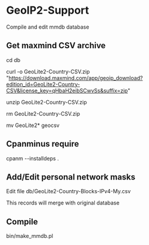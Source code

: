 
# GeoIP2-Support

 Compile and edit mmdb database

## Get maxmind CSV archive

 cd db
 
 curl -o GeoLite2-Country-CSV.zip "https://download.maxmind.com/app/geoip_download?edition_id=GeoLite2-Country-CSV&license_key=qHbaH2eibSCwvSs&suffix=zip"
 
 unzip GeoLite2-Country-CSV.zip
 
 rm GeoLite2-Country-CSV.zip
 
 mv GeoLite2* geocsv
 
## Cpanminus require

 cpanm --installdeps .

## Add/Edit personal network masks

 Edit file db/GeoLite2-Country-Blocks-IPv4-My.csv
 
 This records will merge with original database
 
## Compile

 bin/make_mmdb.pl
 
